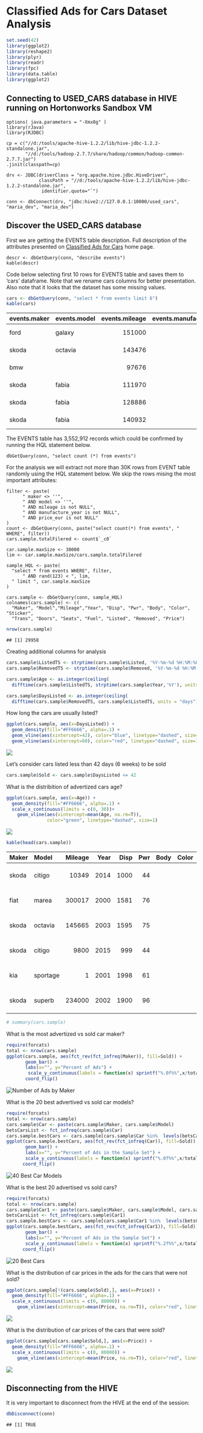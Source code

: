 Classified Ads for Cars Dataset Analysis
================

``` r
set.seed(42)
library(ggplot2)
library(reshape2)
library(plyr)
library(readr)
library(fpc)
library(data.table)
library(ggplot2)
```

## Connecting to USED\_CARS database in HIVE running on Hortonworks Sandbox VM

    options( java.parameters = "-Xmx8g" )
    library(rJava)
    library(RJDBC)
     
    cp = c("//d:/tools/apache-hive-1.2.2/lib/hive-jdbc-1.2.2-standalone.jar",
           "//d:/tools/hadoop-2.7.7/share/hadoop/common/hadoop-common-2.7.7.jar")
    .jinit(classpath=cp) 
     
    drv <- JDBC(driverClass = "org.apache.hive.jdbc.HiveDriver",
                classPath = "//d:/tools/apache-hive-1.2.2/lib/hive-jdbc-1.2.2-standalone.jar",
                 identifier.quote="`")
     
    conn <- dbConnect(drv, "jdbc:hive2://127.0.0.1:10000/used_cars", "maria_dev", "maria_dev")

## Discover the USED\_CARS database

First we are getting the EVENTS table description. Full description of
the attributes presented on [Classified Ads for
Cars](https://www.kaggle.com/mirosval/personal-cars-classifieds/home)
home page.

    descr <- dbGetQuery(conn, "describe events")
    kable(descr)

Code below selecting first 10 rows for EVENTS table and saves them to
‘cars’ dataframe. Note that we rename cars columns for better
presentation. Also note that it looks that the dataset has some missing
values.

``` r
cars <- dbGetQuery(conn, "select * from events limit 6")
kable(cars)
```

| events.maker | events.model | events.mileage | events.manufacture\_year | events.engine\_displacement | events.engine\_power | events.body\_type | events.color\_slug | events.stk\_year | events.transmission | events.door\_count | events.seat\_count | events.fuel\_type | events.date\_created    | events.date\_last\_seen | events.price\_eur |
| :----------- | :----------- | -------------: | -----------------------: | --------------------------: | -------------------: | :---------------- | :----------------- | :--------------- | :------------------ | -----------------: | -----------------: | :---------------- | :---------------------- | :---------------------- | ----------------: |
| ford         | galaxy       |         151000 |                     2011 |                        2000 |                  103 |                   |                    | None             | man                 |                  5 |                  7 | diesel            | 2015-11-14 18:10:06.838 | 2016-01-27 20:40:15.463 |          10584.75 |
| skoda        | octavia      |         143476 |                     2012 |                        2000 |                   81 |                   |                    | None             | man                 |                  5 |                  5 | diesel            | 2015-11-14 18:10:06.853 | 2016-01-27 20:40:15.463 |           8882.31 |
| bmw          |              |          97676 |                     2010 |                        1995 |                   85 |                   |                    | None             | man                 |                  5 |                  5 | diesel            | 2015-11-14 18:10:06.861 | 2016-01-27 20:40:15.463 |          12065.06 |
| skoda        | fabia        |         111970 |                     2004 |                        1200 |                   47 |                   |                    | None             | man                 |                  5 |                  5 | gasoline          | 2015-11-14 18:10:06.872 | 2016-01-27 20:40:15.463 |           2960.77 |
| skoda        | fabia        |         128886 |                     2004 |                        1200 |                   47 |                   |                    | None             | man                 |                  5 |                  5 | gasoline          | 2015-11-14 18:10:06.88  | 2016-01-27 20:40:15.463 |           2738.71 |
| skoda        | fabia        |         140932 |                     2003 |                        1200 |                   40 |                   |                    | None             | man                 |                  5 |                  5 | gasoline          | 2015-11-14 18:10:06.894 | 2016-01-27 20:40:15.463 |           1628.42 |

The EVENTS table has 3,552,912 records which could be confirmed by
running the HQL statement below.

    dbGetQuery(conn, "select count (*) from events")

For the analysis we will extract not more than 30K rows from EVENT table
randomly using the HQL statement below. We skip the rows mising the most
important attributes:

    filter <- paste(
          " maker <> ''",
          " AND model <> ''",
          " AND mileage is not NULL",
          " AND manufacture_year is not NULL",
          " AND price_eur is not NULL"
    ) 
    count <- dbGetQuery(conn, paste("select count(*) from events", " WHERE", filter))
    cars.sample.totalFilered <- count$`_c0`

    car.sample.maxSize <- 30000
    lim <- car.sample.maxSize/cars.sample.totalFilered
    
    sample_HQL <- paste(
      "select * from events WHERE", filter,
          " AND rand(123) < ", lim,
      " limit ", car.sample.maxSize
    ) 
    
    cars.sample <- dbGetQuery(conn, sample_HQL)
    colnames(cars.sample) <- c(
      "Maker", "Model","Mileage","Year", "Disp", "Pwr", "Body", "Color", "Sticker", 
      "Trans", "Doors", "Seats", "Fuel", "Listed", "Removed", "Price")

``` r
nrow(cars.sample)
```

    ## [1] 29958

Creating additional columns for
analysis

``` r
cars.sample$ListedTS <- strptime(cars.sample$Listed, '%Y-%m-%d %H:%M:%OS')
cars.sample$RemovedTS <- strptime(cars.sample$Removed, '%Y-%m-%d %H:%M:%OS')

cars.sample$Age <- as.integer(ceiling(
  difftime(cars.sample$ListedTS, strptime(cars.sample$Year,'%Y'), units = "days")/365))

cars.sample$DaysListed <- as.integer(ceiling(
  difftime(cars.sample$RemovedTS, cars.sample$ListedTS, units = "days")))
```

How long the cars are usually listed?

``` r
ggplot(cars.sample, aes(x=DaysListed)) + 
  geom_density(fill="#FF6666", alpha=.1) +
  geom_vline(aes(xintercept=42), color="blue", linetype="dashed", size=1) +
  geom_vline(aes(xintercept=60), color="red", linetype="dashed", size=1)
```

![](load-data-igorb3_files/figure-gfm/unnamed-chunk-7-1.png)<!-- -->

Let’s consider cars listed less than 42 days (6 weeks) to be sold

``` r
cars.sample$Sold <- cars.sample$DaysListed <= 42
```

What is the distribition of advertized cars age?

``` r
ggplot(cars.sample, aes(x=Age)) + 
  geom_density(fill="#FF6666", alpha=.1) +
  scale_x_continuous(limits = c(0, 30))+
    geom_vline(aes(xintercept=mean(Age, na.rm=T)),
               color="green", linetype="dashed", size=1)
```

![](load-data-igorb3_files/figure-gfm/unnamed-chunk-9-1.png)<!-- -->

``` r
kable(head(cars.sample))
```

| Maker | Model    | Mileage | Year | Disp | Pwr | Body | Color | Sticker | Trans | Doors | Seats | Fuel     | Listed                  | Removed                 |   Price | ListedTS            | RemovedTS           | Age | DaysListed | Sold  |
| :---- | :------- | ------: | ---: | ---: | --: | :--- | :---- | :------ | :---- | ----: | ----: | :------- | :---------------------- | :---------------------- | ------: | :------------------ | :------------------ | --: | ---------: | :---- |
| skoda | citigo   |   10349 | 2014 | 1000 |  44 |      |       | None    | auto  |     5 |     4 | gasoline | 2015-11-14 18:54:16.065 | 2016-01-27 20:40:15.463 | 8142.12 | 2015-11-14 18:54:16 | 2016-01-27 20:40:15 |   2 |         75 | FALSE |
| fiat  | marea    |  300017 | 2000 | 1581 |  76 |      |       | None    | man   |     5 |     5 | gasoline | 2015-11-14 18:55:23.485 | 2016-01-27 20:40:15.463 |  736.49 | 2015-11-14 18:55:23 | 2016-01-27 20:40:15 |  16 |         75 | FALSE |
| skoda | octavia  |  145665 | 2003 | 1595 |  75 |      |       | None    | man   |     5 |     5 | gasoline | 2015-11-14 18:55:29.401 | 2016-01-27 20:40:15.463 | 4276.65 | 2015-11-14 18:55:29 | 2016-01-27 20:40:15 |  13 |         75 | FALSE |
| skoda | citigo   |    9800 | 2015 |  999 |  44 |      |       | None    | man   |     5 |     4 | gasoline | 2015-11-14 18:55:33.465 | 2016-01-27 20:40:15.463 | 7768.32 | 2015-11-14 18:55:33 | 2016-01-27 20:40:15 |   1 |         75 | FALSE |
| kia   | sportage |       1 | 2001 | 1998 |  61 |      |       | None    | man   |     5 |     5 | diesel   | 2015-11-14 18:55:35.467 | 2016-01-27 20:40:15.463 | 1813.47 | 2015-11-14 18:55:35 | 2016-01-27 20:40:15 |  15 |         75 | FALSE |
| skoda | superb   |  234000 | 2002 | 1900 |  96 |      |       | None    |       |     4 |     5 | diesel   | 2015-11-14 18:55:35.74  | 2016-01-27 20:40:15.463 | 3293.86 | 2015-11-14 18:55:35 | 2016-01-27 20:40:15 |  14 |         75 | FALSE |

``` r
# summary(cars.sample)
```

What is the most advertized vs sold car maker?

``` r
require(forcats)
total <- nrow(cars.sample)
ggplot(cars.sample, aes(fct_rev(fct_infreq(Maker)), fill=Sold)) +
       geom_bar() +
       labs(x="", y="Percent of Ads") +
        scale_y_continuous(labels = function(x) sprintf("%.0f%%",x/total*100)) +
       coord_flip()
```

<img src="load-data-igorb3_files/figure-gfm/hist_1-1.png" title="Number of Ads by Maker" alt="Number of Ads by Maker" style="display: block; margin: auto;" />

What is the 20 best advertived vs sold car models?

``` r
require(forcats)
total <- nrow(cars.sample)
cars.sample$Car <- paste(cars.sample$Maker, cars.sample$Model)
betsCarsList <- fct_infreq(cars.sample$Car)
cars.sample.bestCars <- cars.sample[cars.sample$Car %in%  levels(betsCarsList)[1:20],]
ggplot(cars.sample.bestCars, aes(fct_rev(fct_infreq(Car)), fill=Sold)) +
       geom_bar() + 
       labs(x="", y="Percent of Ads in the Sample Set") +
       scale_y_continuous(labels = function(x) sprintf("%.0f%%",x/total*100)) + 
      coord_flip()
```

<img src="load-data-igorb3_files/figure-gfm/hist_2-1.png" title="40 Best Car Models" alt="40 Best Car Models" style="display: block; margin: auto;" />

What is the best 20 advertised vs sold cars?

``` r
require(forcats)
total <- nrow(cars.sample)
cars.sample$Car1 <- paste(cars.sample$Maker, cars.sample$Model, cars.sample$Year)
betsCarsList <- fct_infreq(cars.sample$Car1)
cars.sample.bestCars <- cars.sample[cars.sample$Car1 %in%  levels(betsCarsList)[1:20],]
ggplot(cars.sample.bestCars, aes(fct_rev(fct_infreq(Car1)), fill=Sold)) +
       geom_bar() + 
       labs(x="", y="Percent of Ads in the Sample Set") +
       scale_y_continuous(labels = function(x) sprintf("%.2f%%",x/total*100)) + 
      coord_flip()
```

<img src="load-data-igorb3_files/figure-gfm/hist_3-1.png" title="20 Best Cars" alt="20 Best Cars" style="display: block; margin: auto;" />

What is the distribution of car prices in the ads for the cars that were
not sold?

``` r
ggplot(cars.sample[!(cars.sample$Sold),], aes(x=Price)) + 
  geom_density(fill="#FF6666", alpha=.1) +
  scale_x_continuous(limits = c(0, 80000)) +
    geom_vline(aes(xintercept=mean(Price, na.rm=T)), color="red", linetype="dashed", size=1)
```

![](load-data-igorb3_files/figure-gfm/unnamed-chunk-12-1.png)<!-- -->

What is the distribution of car prices of the cars that were sold?

``` r
ggplot(cars.sample[cars.sample$Sold,], aes(x=Price)) + 
  geom_density(fill="#FF6666", alpha=.1) +
  scale_x_continuous(limits = c(0, 80000)) +
    geom_vline(aes(xintercept=mean(Price, na.rm=T)), color="red", linetype="dashed", size=1)
```

![](load-data-igorb3_files/figure-gfm/unnamed-chunk-13-1.png)<!-- -->

## Disconnecting from the HIVE

It is very important to disconnect from the HIVE at the end of the
session:

``` r
dbDisconnect(conn)
```

    ## [1] TRUE
